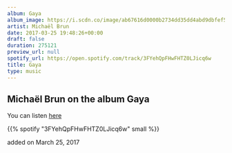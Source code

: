 ```yaml
---
album: Gaya
album_image: https://i.scdn.co/image/ab67616d0000b2734dd35dd4abd9dbfef53ae99d
artist: Michaël Brun
date: 2017-03-25 19:48:26+00:00
draft: false
duration: 275121
preview_url: null
spotify_url: https://open.spotify.com/track/3FYehQpFHwFHTZ0LJicq6w
title: Gaya
type: music
---
```



## Michaël Brun on the album Gaya

You can listen [here](https://open.spotify.com/track/3FYehQpFHwFHTZ0LJicq6w)

{{% spotify "3FYehQpFHwFHTZ0LJicq6w" small %}}

added on March 25, 2017